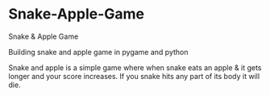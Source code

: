 # Snake-Apple-Game
Snake &amp; Apple Game

Building snake and apple game in pygame and python

Snake and apple is a simple game where when snake eats an apple & it gets longer and your score increases. If you snake hits any part of its body it will die.
